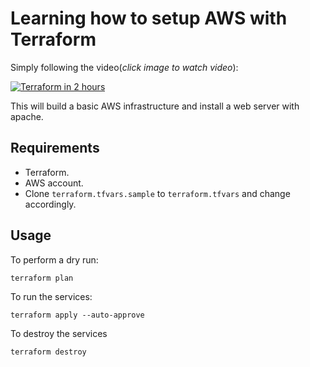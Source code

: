 # Learning how to setup AWS with Terraform

Simply following the video(_click image to watch video_): 

[![Terraform in 2 hours](https://img.youtube.com/vi/SLB_c_ayRMo/0.jpg)](https://www.youtube.com/watch?v=SLB_c_ayRMo)

This will build a basic AWS infrastructure and install a web server with apache.

## Requirements
- Terraform.
- AWS account.
- Clone `terraform.tfvars.sample` to `terraform.tfvars` and change accordingly.

## Usage

To perform a dry run: 
```console
terraform plan
```

To run the services:
```console
terraform apply --auto-approve
```

To destroy the services
```console
terraform destroy
```


